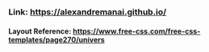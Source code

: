 
### Link: https://alexandremanai.github.io/
#### Layout Reference: https://www.free-css.com/free-css-templates/page270/univers
